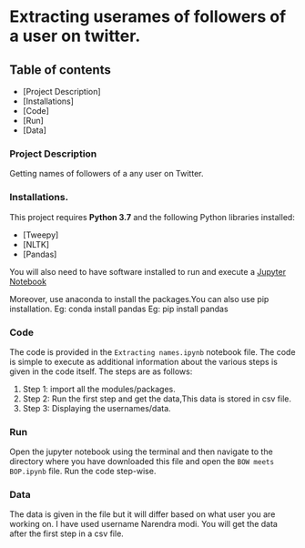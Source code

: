 # Extracting userames of followers of a user on twitter.

## Table of contents
- [Project Description]
- [Installations]
- [Code]
- [Run]
- [Data]


### Project Description

Getting names of followers of a any user on Twitter.
    
### Installations.
    
This project requires **Python 3.7** and the following Python libraries installed:
    
- [Tweepy]
- [NLTK]
- [Pandas]
    
You will also need to have software installed to run and execute a [Jupyter Notebook](http://jupyter.org/)
    
Moreover, use anaconda to install the packages.You can also use pip installation.
Eg: conda install pandas
Eg: pip install pandas
    
### Code

The code is provided in the `Extracting names.ipynb` notebook file.
The code is simple to execute as additional information about the various steps is given in the code itself.
The steps are as follows:
1) Step 1: import all the modules/packages.
2) Step 2: Run the first step and get the data,This data is stored in csv file.
3) Step 3: Displaying the usernames/data.
    
### Run
    
Open the jupyter notebook using the terminal and then navigate to the directory where you have downloaded this file and open the `BOW meets BOP.ipynb` file. Run the code step-wise.
    
### Data
    
The data is given in the file but it will differ based on what user you are working on.
I have used username Narendra modi.
You will get the data after the first step in a csv file.
